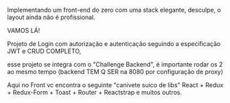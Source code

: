 
Implementando um front-end do zero  com uma stack elegante, desculpe, o layout ainda não é profissional.

VAMOS LÁ!

Projeto de Login com autorização e autenticação seguindo a especificação JWT e CRUD COMPLETO, 

esse projeto se integra com o "Challenge Backend", é importante rodar os 2 ao mesmo tempo (backend TEM Q SER na 8080 por configuração de proxy)

Aqui no Front vc encontra o seguinte "canivete suico de libs"
React + Redux + Redux-Form + Toast + Router + Reactstrap e muitos outros.


